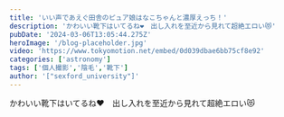 ```yaml
---
title: 'いい声であえぐ田舎のピュア娘はなこちゃんと濃厚えっち！'
description: 'かわいい靴下はいてるね❤　出し入れを至近から見れて超絶エロい😻'
pubDate: '2024-03-06T13:05:44.275Z'
heroImage: '/blog-placeholder.jpg'
video: 'https://www.tokyomotion.net/embed/0d039dbae6bb75cf8e92'
categories: ['astronomy']
tags: ['個人撮影','陰毛','靴下']
author: '["sexford_university"]'
---
```


かわいい靴下はいてるね❤　出し入れを至近から見れて超絶エロい😻





